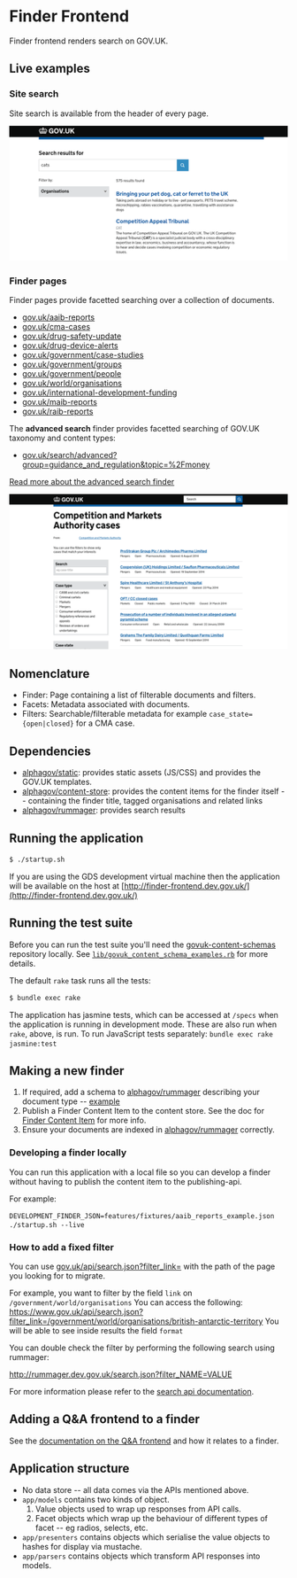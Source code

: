 # Finder Frontend

Finder frontend renders search on GOV.UK.

## Live examples

### Site search
Site search is available from the header of every page.

[![Site search screenshot](docs/assets/sitesearch-screenshot.png)](https://www.gov.uk/search)

### Finder pages

Finder pages provide facetted searching over a collection of documents.

* [gov.uk/aaib-reports](https://www.gov.uk/aaib-reports)
* [gov.uk/cma-cases](https://www.gov.uk/cma-cases)
* [gov.uk/drug-safety-update](https://www.gov.uk/drug-safety-update)
* [gov.uk/drug-device-alerts](https://www.gov.uk/drug-device-alerts)
* [gov.uk/government/case-studies](https://www.gov.uk/government/case-studies)
* [gov.uk/government/groups](https://www.gov.uk/government/groups)
* [gov.uk/government/people](https://www.gov.uk/government/people)
* [gov.uk/world/organisations](https://www.gov.uk/world/organisations)
* [gov.uk/international-development-funding](https://www.gov.uk/international-development-funding)
* [gov.uk/maib-reports](https://www.gov.uk/maib-reports)
* [gov.uk/raib-reports](https://www.gov.uk/raib-reports)

The **advanced search** finder provides facetted searching of GOV.UK taxonomy and content types:
* [gov.uk/search/advanced?group=guidance_and_regulation&topic=%2Fmoney](https://www.gov.uk/search/advanced?group=guidance_and_regulation&topic=%2Fmoney)

[Read more about the advanced search finder](docs/advanced-search-finder.md)

![Finder frontend screenshot](docs/assets/page-screenshot.png)

## Nomenclature

* Finder: Page containing a list of filterable documents and filters.
* Facets: Metadata associated with documents.
* Filters: Searchable/filterable metadata for example `case_state={open|closed}` for a CMA case.

## Dependencies

* [alphagov/static](http://github.com/alphagov/static): provides static assets (JS/CSS) and provides the GOV.UK templates.
* [alphagov/content-store](http://github.com/alphagov/content-store): provides the content items for the finder itself -- containing the finder title, tagged organisations and related links
* [alphagov/rummager](http://github.com/alphagov/rummager): provides search results

## Running the application

```sh
$ ./startup.sh
```

If you are using the GDS development virtual machine then the application will be available on the host at [http://finder-frontend.dev.gov.uk/](http://finder-frontend.dev.gov.uk/)

## Running the test suite

Before you can run the test suite you'll need the [govuk-content-schemas]
repository locally. See
[`lib/govuk_content_schema_examples.rb`][content_schema_examples] for more
details.

The default `rake` task runs all the tests:

```sh
$ bundle exec rake
```

The application has jasmine tests, which can be accessed at `/specs` when the application is running in development mode. These are also run when `rake`, above, is run.
To run JavaScript tests separately: 
`bundle exec rake jasmine:test`

[govuk-content-schemas]: https://github.com/alphagov/govuk-content-schemas
[content_schema_examples]: https://github.com/alphagov/finder-frontend/blob/master/lib/govuk_content_schema_examples.rb

## Making a new finder

1. If required, add a schema to [alphagov/rummager](http://github.com/alphagov/rummager) describing your document type -- [example](https://github.com/alphagov/rummager/blob/master/config/schema/elasticsearch_types/cma_case.json)
2. Publish a Finder Content Item to the content store. See the doc for [Finder Content Item](https://github.com/alphagov/finder-frontend/blob/master/docs/finder-content-item.md) for more info.
3. Ensure your documents are indexed in [alphagov/rummager](http://github.com/alphagov/rummager) correctly.

### Developing a finder locally

You can run this application with a local file so you can develop a finder without having to publish the content item to the publishing-api.

For example:

```
DEVELOPMENT_FINDER_JSON=features/fixtures/aaib_reports_example.json ./startup.sh --live
```

### How to add a fixed filter

You can use [gov.uk/api/search.json?filter_link=](https://www.gov.uk/api/search.json?filter_link=) with the path of the page you looking for to migrate.

For example, you want to filter by the field `link` on `/government/world/organisations`
You can access the following: https://www.gov.uk/api/search.json?filter_link=/government/world/organisations/british-antarctic-territory
You will be able to see inside results the field `format`

You can double check the filter by performing the following search using rummager:

http://rummager.dev.gov.uk/search.json?filter_NAME=VALUE

For more information please refer to the [search api documentation](https://github.com/alphagov/rummager/blob/master/doc/search-api.md).

## Adding a Q&A frontend to a finder

See the [documentation on the Q&A frontend](docs/q-and-a.md) and how it relates to a finder.

## Application structure

* No data store -- all data comes via the APIs mentioned above.
* `app/models` contains two kinds of object.
  1. Value objects used to wrap up responses from API calls.
  2. Facet objects which wrap up the behaviour of different types of facet --
     eg radios, selects, etc.
* `app/presenters` contains objects which serialise the value objects to hashes
  for display via mustache.
* `app/parsers` contains objects which transform API responses into models.
